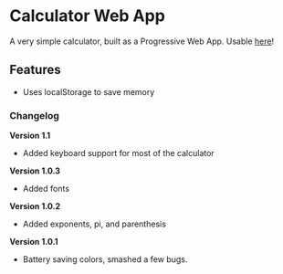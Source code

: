 # Calculator Web App

A very simple calculator, built as a Progressive Web App. Usable [here](https://swiftninja99.github.io/calculator)!

## Features

- Uses localStorage to save memory

### Changelog

**Version 1.1**

- Added keyboard support for most of the calculator

**Version 1.0.3**

- Added fonts

**Version 1.0.2**

- Added exponents, pi, and parenthesis

**Version 1.0.1**

- Battery saving colors, smashed a few bugs.
